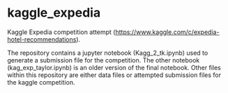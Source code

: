 # kaggle_expedia
Kaggle Expedia competition attempt (https://www.kaggle.com/c/expedia-hotel-recommendations).

The repository contains a jupyter notebook (Kagg_2_tk.ipynb) used to generate a submission file for the competition. The other notebook (kag_exp_taylor.ipynb) is an older version of the final notebook. Other files within this repository are either data files or attempted submission files for the kaggle competition.


